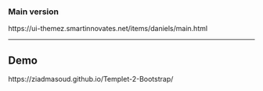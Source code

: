 <h3>Main version</h3>
https://ui-themez.smartinnovates.net/items/daniels/main.html
<hr>
<h2>Demo</h2>
https://ziadmasoud.github.io/Templet-2-Bootstrap/

